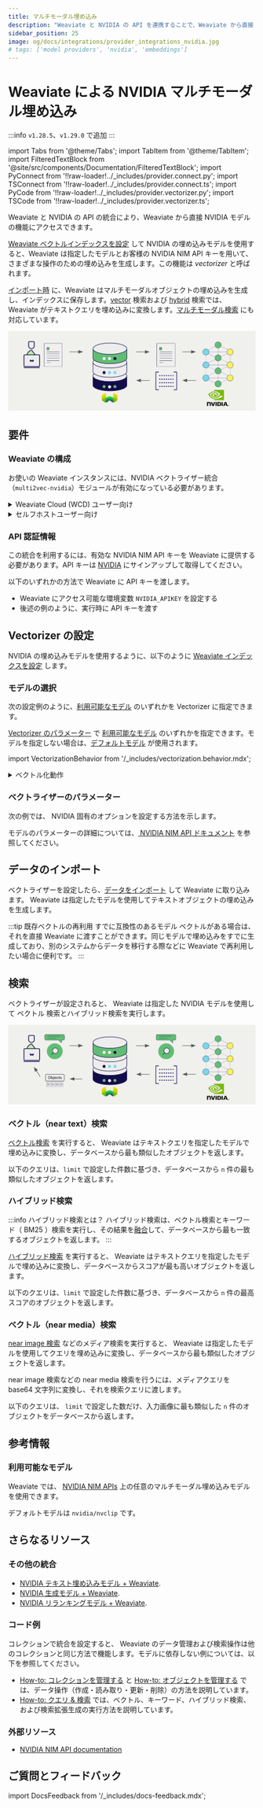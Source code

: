 ```yaml
---
title: マルチモーダル埋め込み
description: "Weaviate と NVIDIA の API を連携することで、Weaviate から直接 NVIDIA モデルの機能にアクセスできます。"
sidebar_position: 25
image: og/docs/integrations/provider_integrations_nvidia.jpg
# tags: ['model providers', 'nvidia', 'embeddings']
---
```


# Weaviate による NVIDIA マルチモーダル埋め込み

:::info  `v1.28.5`、`v1.29.0` で追加
:::

import Tabs from '@theme/Tabs';
import TabItem from '@theme/TabItem';
import FilteredTextBlock from '@site/src/components/Documentation/FilteredTextBlock';
import PyConnect from '!!raw-loader!../_includes/provider.connect.py';
import TSConnect from '!!raw-loader!../_includes/provider.connect.ts';
import PyCode from '!!raw-loader!../_includes/provider.vectorizer.py';
import TSCode from '!!raw-loader!../_includes/provider.vectorizer.ts';

Weaviate と NVIDIA の API の統合により、Weaviate から直接 NVIDIA モデルの機能にアクセスできます。

[Weaviate ベクトルインデックスを設定](#configure-the-vectorizer) して NVIDIA の埋め込みモデルを使用すると、Weaviate は指定したモデルとお客様の NVIDIA NIM API キーを用いて、さまざまな操作のための埋め込みを生成します。この機能は *vectorizer* と呼ばれます。

[インポート時](#data-import) に、Weaviate はマルチモーダルオブジェクトの埋め込みを生成し、インデックスに保存します。[vector](#vector-near-text-search) 検索および [hybrid](#hybrid-search) 検索では、Weaviate がテキストクエリを埋め込みに変換します。[マルチモーダル検索](#vector-near-media-search) にも対応しています。

![埋め込み統合のイメージ図](../_includes/integration_nvidia_embedding.png)

## 要件

### Weaviate の構成

お使いの Weaviate インスタンスには、NVIDIA ベクトライザー統合（`multi2vec-nvidia`）モジュールが有効になっている必要があります。

<details>
  <summary>Weaviate Cloud (WCD) ユーザー向け</summary>

この統合は、Weaviate Cloud (WCD) のサーバーレスインスタンスではデフォルトで有効になっています。

</details>

<details>
  <summary>セルフホストユーザー向け</summary>

- モジュールが有効かどうかを確認するには、[クラスターのメタデータ](/deploy/configuration/meta.md) をチェックしてください。
- Weaviate でモジュールを有効にする方法は、[モジュール設定方法](../../configuration/modules.md) ガイドをご覧ください。

</details>

### API 認証情報

この統合を利用するには、有効な NVIDIA NIM API キーを Weaviate に提供する必要があります。API キーは [NVIDIA](https://build.nvidia.com/) にサインアップして取得してください。

以下のいずれかの方法で Weaviate に API キーを渡します。

- Weaviate にアクセス可能な環境変数 `NVIDIA_APIKEY` を設定する  
- 後述の例のように、実行時に API キーを渡す

<Tabs groupId="languages">

 <TabItem value="py" label="Python API v4">
    <FilteredTextBlock
      text={PyConnect}
      startMarker="# START NVIDIAInstantiation"
      endMarker="# END NVIDIAInstantiation"
      language="py"
    />
  </TabItem>

 <TabItem value="js" label="JS/TS API v3">
    <FilteredTextBlock
      text={TSConnect}
      startMarker="// START NVIDIAInstantiation"
      endMarker="// END NVIDIAInstantiation"
      language="ts"
    />
  </TabItem>

</Tabs>

## Vectorizer の設定

NVIDIA の埋め込みモデルを使用するように、以下のように [Weaviate インデックスを設定](../../manage-collections/vector-config.mdx#specify-a-vectorizer) します。

<Tabs groupId="languages">
  <TabItem value="py" label="Python API v4">
    <FilteredTextBlock
      text={PyCode}
      startMarker="# START BasicMMVectorizerNVIDIA"
      endMarker="# END BasicMMVectorizerNVIDIA"
      language="py"
    />
  </TabItem>

  <TabItem value="js" label="JS/TS API v3">
    <FilteredTextBlock
      text={TSCode}
      startMarker="// START BasicMMVectorizerNVIDIA"
      endMarker="// END BasicMMVectorizerNVIDIA"
      language="ts"
    />
  </TabItem>

</Tabs>

### モデルの選択

次の設定例のように、[利用可能なモデル](#available-models) のいずれかを Vectorizer に指定できます。

<Tabs groupId="languages">
  <TabItem value="py" label="Python API v4">
    <FilteredTextBlock
      text={PyCode}
      startMarker="# START MMVectorizerNVIDIACustomModel"
      endMarker="# END MMVectorizerNVIDIACustomModel"
      language="py"
    />
  </TabItem>

  <TabItem value="js" label="JS/TS API v3">
    <FilteredTextBlock
      text={TSCode}
      startMarker="// START MMVectorizerNVIDIACustomModel"
      endMarker="// END MMVectorizerNVIDIACustomModel"
      language="ts"
    />
  </TabItem>

</Tabs>

[Vectorizer のパラメーター](#vectorizer-parameters) で [利用可能なモデル](#available-models) のいずれかを指定できます。モデルを指定しない場合は、[デフォルトモデル](#available-models) が使用されます。

import VectorizationBehavior from '/_includes/vectorization.behavior.mdx';

<details>
  <summary>ベクトル化動作</summary>

<VectorizationBehavior/>

</details>

### ベクトライザーのパラメーター

次の例では、 NVIDIA 固有のオプションを設定する方法を示します。

<Tabs groupId="languages">
  <TabItem value="py" label="Python API v4">
    <FilteredTextBlock
      text={PyCode}
      startMarker="# START FullMMVectorizerNVIDIA"
      endMarker="# END FullMMVectorizerNVIDIA"
      language="py"
    />
  </TabItem>

  <TabItem value="js" label="JS/TS API v3">
    <FilteredTextBlock
      text={TSCode}
      startMarker="// START FullMMVectorizerNVIDIA"
      endMarker="// END FullMMVectorizerNVIDIA"
      language="ts"
    />
  </TabItem>
</Tabs>

モデルのパラメーターの詳細については、[ NVIDIA NIM API ドキュメント](https://docs.api.nvidia.com/nim/reference/retrieval-apis) を参照してください。

## データのインポート

ベクトライザーを設定したら、[データをインポート](../../manage-objects/import.mdx) して Weaviate に取り込みます。 Weaviate は指定したモデルを使用してテキストオブジェクトの埋め込みを生成します。

<Tabs groupId="languages">

 <TabItem value="py" label="Python API v4">
    <FilteredTextBlock
      text={PyCode}
      startMarker="# START MMBatchImportExample"
      endMarker="# END MMBatchImportExample"
      language="py"
    />
  </TabItem>

 <TabItem value="js" label="JS/TS API v3">
    <FilteredTextBlock
      text={TSCode}
      startMarker="// START MMBatchImportExample"
      endMarker="// END MMBatchImportExample"
      language="ts"
    />
  </TabItem>
</Tabs>

:::tip 既存ベクトルの再利用
すでに互換性のあるモデル ベクトルがある場合は、それを直接 Weaviate に渡すことができます。同じモデルで埋め込みをすでに生成しており、別のシステムからデータを移行する際などに Weaviate で再利用したい場合に便利です。
:::

## 検索

ベクトライザーが設定されると、 Weaviate は指定した NVIDIA モデルを使用して ベクトル 検索とハイブリッド検索を実行します。

![検索時の埋め込み統合の図](../_includes/integration_nvidia_embedding_search.png)

### ベクトル（near text）検索

[ベクトル検索](../../search/similarity.md#search-with-text) を実行すると、 Weaviate はテキストクエリを指定したモデルで埋め込みに変換し、データベースから最も類似したオブジェクトを返します。

以下のクエリは、`limit` で設定した件数に基づき、データベースから `n` 件の最も類似したオブジェクトを返します。

<Tabs groupId="languages">

 <TabItem value="py" label="Python API v4">
    <FilteredTextBlock
      text={PyCode}
      startMarker="# START NearTextExample"
      endMarker="# END NearTextExample"
      language="py"
    />
  </TabItem>

 <TabItem value="js" label="JS/TS API v3">
    <FilteredTextBlock
      text={TSCode}
      startMarker="// START NearTextExample"
      endMarker="// END NearTextExample"
      language="ts"
    />
  </TabItem>
</Tabs>

### ハイブリッド検索

:::info ハイブリッド検索とは？
ハイブリッド検索は、ベクトル検索とキーワード（ BM25 ）検索を実行し、その結果を[融合](../../search/hybrid.md#change-the-fusion-method)して、データベースから最も一致するオブジェクトを返します。
:::

[ハイブリッド検索](../../search/hybrid.md) を実行すると、 Weaviate はテキストクエリを指定したモデルで埋め込みに変換し、データベースからスコアが最も高いオブジェクトを返します。

以下のクエリは、`limit` で設定した件数に基づき、データベースから `n` 件の最高スコアのオブジェクトを返します。

<Tabs groupId="languages">

 <TabItem value="py" label="Python API v4">
    <FilteredTextBlock
      text={PyCode}
      startMarker="# START HybridExample"
      endMarker="# END HybridExample"
      language="py"
    />
  </TabItem>

 <TabItem value="js" label="JS/TS API v3">
    <FilteredTextBlock
      text={TSCode}
      startMarker="// START HybridExample"
      endMarker="// END HybridExample"
      language="ts"
    />
  </TabItem>
</Tabs>



### ベクトル（near media）検索

[near image 検索](../../search/similarity.md#search-with-image) などのメディア検索を実行すると、 Weaviate は指定したモデルを使用してクエリを埋め込みに変換し、データベースから最も類似したオブジェクトを返します。

near image 検索などの near media 検索を行うには、メディアクエリを base64 文字列に変換し、それを検索クエリに渡します。

以下のクエリは、 `limit` で設定した数だけ、入力画像に最も類似した `n` 件のオブジェクトをデータベースから返します。

<Tabs groupId="languages">

 <TabItem value="py" label="Python API v4">
    <FilteredTextBlock
      text={PyCode}
      startMarker="# START NearImageExample"
      endMarker="# END NearImageExample"
      language="py"
    />
  </TabItem>

 <TabItem value="js" label="JS/TS API v3">
    <FilteredTextBlock
      text={TSCode}
      startMarker="// START NearImageExample"
      endMarker="// END NearImageExample"
      language="ts"
    />
  </TabItem>

</Tabs>

## 参考情報

### 利用可能なモデル

Weaviate では、 [NVIDIA NIM APIs](https://build.nvidia.com/models) 上の任意のマルチモーダル埋め込みモデルを使用できます。

デフォルトモデルは `nvidia/nvclip` です。

## さらなるリソース

### その他の統合

- [NVIDIA テキスト埋め込みモデル + Weaviate](./embeddings.md).
- [NVIDIA 生成モデル + Weaviate](./generative.md).
- [NVIDIA リランキングモデル + Weaviate](./reranker.md).

### コード例

コレクションで統合を設定すると、 Weaviate のデータ管理および検索操作は他のコレクションと同じ方法で機能します。モデルに依存しない例については、以下を参照してください。

- [How-to: コレクションを管理する](../../manage-collections/index.mdx) と [How-to: オブジェクトを管理する](../../manage-objects/index.mdx) では、データ操作（作成・読み取り・更新・削除）の方法を説明しています。
- [How-to: クエリ & 検索](../../search/index.mdx) では、ベクトル、キーワード、ハイブリッド検索、および検索拡張生成の実行方法を説明しています。

### 外部リソース

- [NVIDIA NIM API documentation](https://docs.api.nvidia.com/nim/)

## ご質問とフィードバック

import DocsFeedback from '/_includes/docs-feedback.mdx';

<DocsFeedback/>

